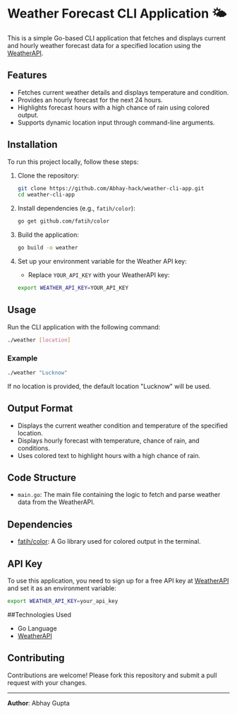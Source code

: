 # Weather Forecast CLI Application 🌤️

This is a simple Go-based CLI application that fetches and displays current and hourly weather forecast data for a specified location using the [WeatherAPI](https://www.weatherapi.com/).

## Features
- Fetches current weather details and displays temperature and condition.
- Provides an hourly forecast for the next 24 hours.
- Highlights forecast hours with a high chance of rain using colored output.
- Supports dynamic location input through command-line arguments.

## Installation
To run this project locally, follow these steps:

1. Clone the repository:
   ```bash
   git clone https://github.com/Abhay-hack/weather-cli-app.git
   cd weather-cli-app
   ```

2. Install dependencies (e.g., `fatih/color`):
   ```bash
   go get github.com/fatih/color
   ```

3. Build the application:
   ```bash
   go build -o weather
   ```

4. Set up your environment variable for the Weather API key:
   - Replace `YOUR_API_KEY` with your WeatherAPI key:
   ```bash
   export WEATHER_API_KEY=YOUR_API_KEY
   ```

## Usage
Run the CLI application with the following command:

```bash
./weather [location]
```

### Example
```bash
./weather "Lucknow"
```
If no location is provided, the default location "Lucknow" will be used.

## Output Format
- Displays the current weather condition and temperature of the specified location.
- Displays hourly forecast with temperature, chance of rain, and conditions.
- Uses colored text to highlight hours with a high chance of rain.

## Code Structure
- `main.go`: The main file containing the logic to fetch and parse weather data from the WeatherAPI.

## Dependencies
- [fatih/color](https://github.com/fatih/color): A Go library used for colored output in the terminal.

## API Key
To use this application, you need to sign up for a free API key at [WeatherAPI](https://www.weatherapi.com/) and set it as an environment variable:

```bash
export WEATHER_API_KEY=your_api_key
```

##Technologies Used
- Go Language
- [WeatherAPI](https://www.weatherapi.com/)

## Contributing
Contributions are welcome! Please fork this repository and submit a pull request with your changes.

---

**Author**: Abhay Gupta
